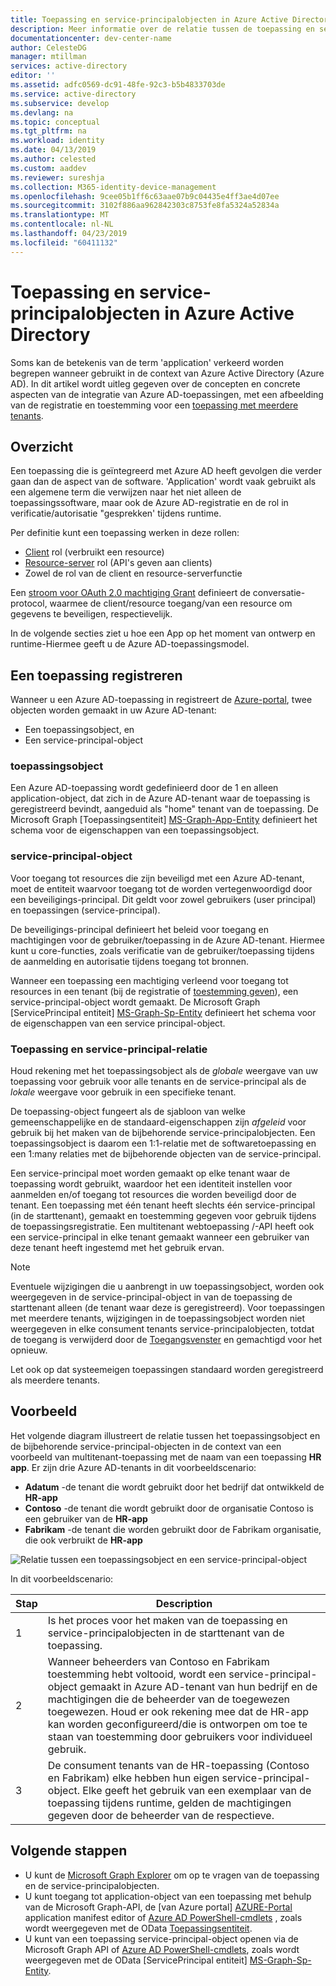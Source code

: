 ```yaml
---
title: Toepassing en service-principalobjecten in Azure Active Directory
description: Meer informatie over de relatie tussen de toepassing en service-principalobjecten in Azure Active Directory.
documentationcenter: dev-center-name
author: CelesteDG
manager: mtillman
services: active-directory
editor: ''
ms.assetid: adfc0569-dc91-48fe-92c3-b5b4833703de
ms.service: active-directory
ms.subservice: develop
ms.devlang: na
ms.topic: conceptual
ms.tgt_pltfrm: na
ms.workload: identity
ms.date: 04/13/2019
ms.author: celested
ms.custom: aaddev
ms.reviewer: sureshja
ms.collection: M365-identity-device-management
ms.openlocfilehash: 9cee05b1ff6c63aae07b9c04435e4ff3ae4d07ee
ms.sourcegitcommit: 3102f886aa962842303c8753fe8fa5324a52834a
ms.translationtype: MT
ms.contentlocale: nl-NL
ms.lasthandoff: 04/23/2019
ms.locfileid: "60411132"
---
```

# <a name="application-and-service-principal-objects-in-azure-active-directory"></a>Toepassing en service-principalobjecten in Azure Active Directory

Soms kan de betekenis van de term 'application' verkeerd worden begrepen wanneer gebruikt in de context van Azure Active Directory (Azure AD). In dit artikel wordt uitleg gegeven over de concepten en concrete aspecten van de integratie van Azure AD-toepassingen, met een afbeelding van de registratie en toestemming voor een [toepassing met meerdere tenants](developer-glossary.md#multi-tenant-application).

## <a name="overview"></a>Overzicht

Een toepassing die is geïntegreerd met Azure AD heeft gevolgen die verder gaan dan de aspect van de software. 'Application' wordt vaak gebruikt als een algemene term die verwijzen naar het niet alleen de toepassingssoftware, maar ook de Azure AD-registratie en de rol in verificatie/autorisatie "gesprekken' tijdens runtime.

Per definitie kunt een toepassing werken in deze rollen:

- [Client](developer-glossary.md#client-application) rol (verbruikt een resource)
- [Resource-server](developer-glossary.md#resource-server) rol (API's geven aan clients)
- Zowel de rol van de client en resource-serverfunctie

Een [stroom voor OAuth 2.0 machtiging Grant](developer-glossary.md#authorization-grant) definieert de conversatie-protocol, waarmee de client/resource toegang/van een resource om gegevens te beveiligen, respectievelijk.

In de volgende secties ziet u hoe een App op het moment van ontwerp en runtime-Hiermee geeft u de Azure AD-toepassingsmodel.

## <a name="application-registration"></a>Een toepassing registreren

Wanneer u een Azure AD-toepassing in registreert de [Azure-portal][AZURE-Portal], twee objecten worden gemaakt in uw Azure AD-tenant:

- Een toepassingsobject, en
- Een service-principal-object

### <a name="application-object"></a>toepassingsobject

Een Azure AD-toepassing wordt gedefinieerd door de 1 en alleen application-object, dat zich in de Azure AD-tenant waar de toepassing is geregistreerd bevindt, aangeduid als "home" tenant van de toepassing. De Microsoft Graph [Toepassingsentiteit] [ MS-Graph-App-Entity] definieert het schema voor de eigenschappen van een toepassingsobject.

### <a name="service-principal-object"></a>service-principal-object

Voor toegang tot resources die zijn beveiligd met een Azure AD-tenant, moet de entiteit waarvoor toegang tot de worden vertegenwoordigd door een beveiligings-principal. Dit geldt voor zowel gebruikers (user principal) en toepassingen (service-principal).

De beveiligings-principal definieert het beleid voor toegang en machtigingen voor de gebruiker/toepassing in de Azure AD-tenant. Hiermee kunt u core-functies, zoals verificatie van de gebruiker/toepassing tijdens de aanmelding en autorisatie tijdens toegang tot bronnen.

Wanneer een toepassing een machtiging verleend voor toegang tot resources in een tenant (bij de registratie of [toestemming geven](developer-glossary.md#consent)), een service-principal-object wordt gemaakt. De Microsoft Graph [ServicePrincipal entiteit] [ MS-Graph-Sp-Entity] definieert het schema voor de eigenschappen van een service principal-object.

### <a name="application-and-service-principal-relationship"></a>Toepassing en service-principal-relatie

Houd rekening met het toepassingsobject als de *globale* weergave van uw toepassing voor gebruik voor alle tenants en de service-principal als de *lokale* weergave voor gebruik in een specifieke tenant.

De toepassing-object fungeert als de sjabloon van welke gemeenschappelijke en de standaard-eigenschappen zijn *afgeleid* voor gebruik bij het maken van de bijbehorende service-principalobjecten. Een toepassingsobject is daarom een 1:1-relatie met de softwaretoepassing en een 1:many relaties met de bijbehorende objecten van de service-principal.

Een service-principal moet worden gemaakt op elke tenant waar de toepassing wordt gebruikt, waardoor het een identiteit instellen voor aanmelden en/of toegang tot resources die worden beveiligd door de tenant. Een toepassing met één tenant heeft slechts één service-principal (in de starttenant), gemaakt en toestemming gegeven voor gebruik tijdens de toepassingsregistratie. Een multitenant webtoepassing /-API heeft ook een service-principal in elke tenant gemaakt wanneer een gebruiker van deze tenant heeft ingestemd met het gebruik ervan.

> [!NOTE]
> Eventuele wijzigingen die u aanbrengt in uw toepassingsobject, worden ook weergegeven in de service-principal-object in van de toepassing de starttenant alleen (de tenant waar deze is geregistreerd). Voor toepassingen met meerdere tenants, wijzigingen in de toepassingsobject worden niet weergegeven in elke consument tenants service-principalobjecten, totdat de toegang is verwijderd door de [Toegangsvenster](https://myapps.microsoft.com) en gemachtigd voor het opnieuw.
>
> Let ook op dat systeemeigen toepassingen standaard worden geregistreerd als meerdere tenants.

## <a name="example"></a>Voorbeeld

Het volgende diagram illustreert de relatie tussen het toepassingsobject en de bijbehorende service-principal-objecten in de context van een voorbeeld van multitenant-toepassing met de naam van een toepassing **HR app**. Er zijn drie Azure AD-tenants in dit voorbeeldscenario:

- **Adatum** -de tenant die wordt gebruikt door het bedrijf dat ontwikkeld de **HR-app**
- **Contoso** -de tenant die wordt gebruikt door de organisatie Contoso is een gebruiker van de **HR-app**
- **Fabrikam** -de tenant die worden gebruikt door de Fabrikam organisatie, die ook verbruikt de **HR-app**

![Relatie tussen een toepassingsobject en een service-principal-object](./media/app-objects-and-service-principals/application-objects-relationship.svg)

In dit voorbeeldscenario:

| Stap | Description |
|------|-------------|
| 1    | Is het proces voor het maken van de toepassing en service-principalobjecten in de starttenant van de toepassing. |
| 2    | Wanneer beheerders van Contoso en Fabrikam toestemming hebt voltooid, wordt een service-principal-object gemaakt in Azure AD-tenant van hun bedrijf en de machtigingen die de beheerder van de toegewezen toegewezen. Houd er ook rekening mee dat de HR-app kan worden geconfigureerd/die is ontworpen om toe te staan van toestemming door gebruikers voor individueel gebruik. |
| 3    | De consument tenants van de HR-toepassing (Contoso en Fabrikam) elke hebben hun eigen service-principal-object. Elke geeft het gebruik van een exemplaar van de toepassing tijdens runtime, gelden de machtigingen gegeven door de beheerder van de respectieve. |

## <a name="next-steps"></a>Volgende stappen

- U kunt de [Microsoft Graph Explorer](https://developer.microsoft.com/graph/graph-explorer) om op te vragen van de toepassing en de service-principalobjecten.
- U kunt toegang tot application-object van een toepassing met behulp van de Microsoft Graph-API, de [van Azure portal] [ AZURE-Portal] application manifest editor of [Azure AD PowerShell-cmdlets](https://docs.microsoft.com/powershell/azure/overview?view=azureadps-2.0) , zoals wordt weergegeven met de OData [Toepassingsentiteit][MS-Graph-App-Entity].
- U kunt van een toepassing service-principal-object openen via de Microsoft Graph API of [Azure AD PowerShell-cmdlets](https://docs.microsoft.com/powershell/azure/overview?view=azureadps-2.0), zoals wordt weergegeven met de OData [ServicePrincipal entiteit] [ MS-Graph-Sp-Entity].

<!--Image references-->

<!--Reference style links -->
[MS-Graph-App-Entity]: https://docs.microsoft.com/graph/api/resources/application
[MS-Graph-Sp-Entity]: https://docs.microsoft.com/graph/api/resources/serviceprincipal
[AZURE-Portal]: https://portal.azure.com
